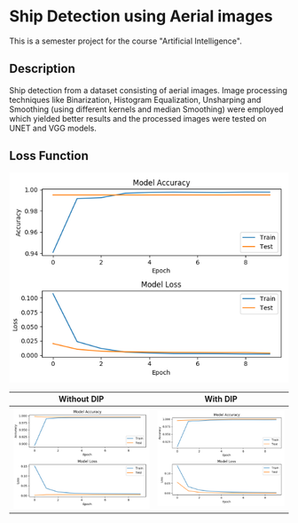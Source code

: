 # Ship Detection using Aerial images
This is a semester project for the course "Artificial Intelligence".

## Description
Ship detection from a dataset consisting of aerial images. Image processing techniques like Binarization, Histogram Equalization, Unsharping and Smoothing (using different kernels and median Smoothing) were employed which yielded better results and the processed images were tested on UNET and VGG models.

## Loss Function
![Loss Function](https://github.com/ShahzaibWaseem/Project-AI/blob/master/Images/10%20Epochs.png)


|Without DIP|With DIP|
|--|--|
|![without IP](https://github.com/ShahzaibWaseem/Project-AI/blob/master/Images/10%20Epochs%20%28Custom%20Model%29.png)|![with IP](https://github.com/ShahzaibWaseem/Project-AI/blob/master/Images/10%20Epochs%20%28Custom%20Model%29%20%28with%20DIP%29.png)|